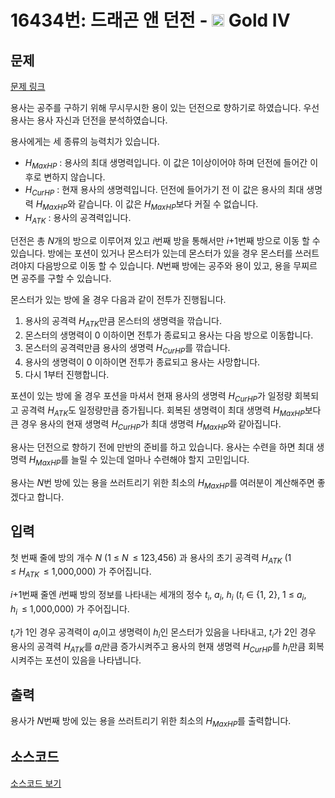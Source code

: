 # 16434번: 드래곤 앤 던전 - <img src="https://static.solved.ac/tier_small/12.svg" style="height:20px" /> Gold IV

<!-- performance -->

<!-- 문제 제출 후 깃허브에 푸시를 했을 때 제출한 코드의 성능이 입력될 공간입니다.-->

<!-- end -->

## 문제

[문제 링크](https://boj.kr/16434)

<p>용사는 공주를 구하기 위해 무시무시한 용이 있는 던전으로 향하기로 하였습니다. 우선 용사는 용사 자신과 던전을 분석하였습니다.</p>

<p>용사에게는 세 종류의 능력치가 있습니다.&nbsp;</p>

<ul>
<li><em>H<sub>MaxHP</sub></em> : 용사의 최대 생명력입니다. 이 값은 1이상이어야 하며 던전에 들어간 이후로 변하지 않습니다.</li>
<li><em>H<sub>CurHP</sub></em> : 현재 용사의 생명력입니다. 던전에&nbsp;들어가기 전 이 값은 용사의 최대 생명력&nbsp;<em>H<sub>MaxHP</sub></em>와&nbsp;같습니다. 이 값은 <em>H<sub>MaxHP</sub></em>보다 커질 수&nbsp;없습니다.</li>
<li><em>H<sub>ATK</sub></em> : 용사의 공격력입니다.</li>
</ul>

<p>던전은 총 <em>N</em>개의 방으로 이루어져 있고 <em>i</em>번째 방을 통해서만 <em>i</em>+1번째 방으로 이동 할 수 있습니다. 방에는 포션이 있거나 몬스터가 있는데 몬스터가 있을 경우 몬스터를 쓰러트려야지 다음방으로 이동 할 수 있습니다. <em>N</em>번째 방에는 공주와 용이 있고, 용을 무찌르면&nbsp;공주를 구할 수 있습니다.</p>

<p>몬스터가 있는 방에 올 경우 다음과 같이 전투가 진행됩니다.</p>

<ol>
<li>용사의 공격력&nbsp;<em>H<sub>ATK</sub></em>만큼 몬스터의 생명력을 깎습니다.</li>
<li>몬스터의 생명력이 0 이하이면 전투가 종료되고 용사는 다음 방으로 이동합니다.</li>
<li>몬스터의 공격력만큼 용사의 생명력&nbsp;<em>H<sub>CurHP</sub></em>를&nbsp;깎습니다.</li>
<li>용사의 생명력이 0 이하이면 전투가 종료되고 용사는 사망합니다.</li>
<li>다시 1부터&nbsp;진행합니다.</li>
</ol>

<p>포션이 있는 방에 올 경우 포션을 마셔서&nbsp;현재 용사의 생명력 <em>H<sub>CurHP</sub></em>가 일정량 회복되고 공격력 <em>H<sub>ATK</sub></em>도 일정량만큼 증가됩니다. 회복된 생명력이 최대 생명력 <em>H<sub>MaxHP</sub></em>보다 큰 경우 용사의 현재 생명력 <em>H<sub>CurHP</sub></em>가 최대 생명력 <em>H<sub>MaxHP</sub></em>와&nbsp;같아집니다.</p>

<p>용사는 던전으로 향하기 전에 만반의 준비를 하고 있습니다. 용사는 수련을 하면 최대 생명력 <em>H<sub>MaxHP</sub></em>를 늘릴 수 있는데 얼마나 수련해야 할지 고민입니다.</p>

<p>용사는 <em>N</em>번 방에 있는 용을 쓰러트리기 위한 최소의 <em>H<sub>MaxHP</sub></em>를 여러분이 계산해주면 좋겠다고 합니다.</p>

## 입력

<p>첫 번째 줄에 방의 개수 <em>N&nbsp;</em>(1 ≤&nbsp;<em>N<sub>&nbsp;&nbsp;</sub></em>≤ 123,456)&nbsp;과 용사의 초기 공격력&nbsp;<em>H<sub>ATK</sub></em>&nbsp;(1 ≤&nbsp;<em>H<sub>ATK&nbsp;&nbsp;</sub></em>≤&nbsp;1,000,000) 가 주어집니다.</p>

<p><em>i</em>+1번째 줄엔 <em>i</em>번째 방의 정보를 나타내는 세개의 정수 <em>t<sub><span style="font-size: 10.8333px;">i</span></sub></em>, <em>a<sub>i</sub></em>, <em>h<sub>i</sub></em>&nbsp;(<em>t<sub><span style="font-size: 10.8333px;">i</span></sub></em> ∈ {1, 2}, 1 ≤ <em>a<sub>i</sub></em>, <em>h<sub>i&nbsp;&nbsp;</sub></em>≤&nbsp;1,000,000) 가&nbsp;주어집니다.&nbsp;</p>

<p><em>t<sub><span style="font-size: 10.8333px;">i</span></sub></em>가 1인 경우 공격력이 <em>a<sub>i</sub></em>이고 생명력이 <em>h<sub>i</sub></em>인 몬스터가 있음을 나타내고,&nbsp;<em>t<sub><span style="font-size: 10.8333px;">i</span></sub></em>가 2인 경우 용사의 공격력 <em>H<sub>ATK</sub></em>를&nbsp;<em>a<sub>i</sub></em>만큼 증가시켜주고 용사의 현재 생명력 <em>H<sub>CurHP</sub></em>를&nbsp;<em>h<sub>i</sub></em>만큼 회복시켜주는 포션이 있음을 나타냅니다.</p>

## 출력

<p>용사가 <em>N</em>번째 방에 있는 용을 쓰러트리기 위한 최소의 <em>H<sub>MaxHP</sub></em>를 출력합니다.</p>

## 소스코드

[소스코드 보기](드래곤%20앤%20던전.py)